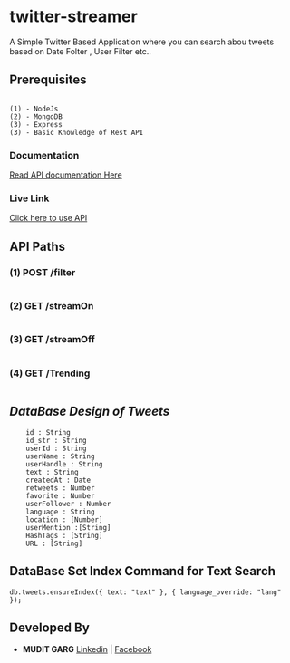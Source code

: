 # twitter-streamer
A Simple Twitter Based Application where you can search abou tweets based on Date Folter , User Filter etc..

## Prerequisites
```

(1) - NodeJs
(2) - MongoDB
(3) - Express
(3) - Basic Knowledge of Rest API

```

### Documentation

[Read API documentation Here](https://documenter.getpostman.com/view/3998711/simple-messaging-app/RVtvqYmv)

### Live Link

[Click here to use API](https://fathomless-shore-82374.herokuapp.com)

## API Paths

### (1) POST /filter
```

```
### (2) GET /streamOn

```

```

### (3) GET /streamOff

```

```

### (4) GET /Trending

```

```


## *DataBase Design of Tweets*
```
	id : String
	id_str : String
	userId : String
	userName : String
	userHandle : String
	text : String
	createdAt : Date
	retweets : Number
	favorite : Number
	userFollower : Number
	language : String
	location : [Number]
	userMention :[String]
	HashTags : [String]
	URL : [String]
```

## DataBase Set Index Command for Text Search

```
db.tweets.ensureIndex({ text: "text" }, { language_override: "lang" });

```

## Developed By
* **MUDIT GARG** [Linkedin](https://www.linkedin.com/in/mudit-garg8560/) | [Facebook](https://www.facebook.com/mudit.garg.50)
